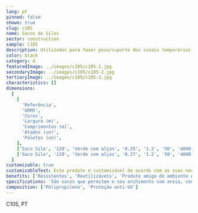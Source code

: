 ```yaml
---
lang: pt
pinned: false
shown: true
slug: c105
name: Sacos de Silos
sector: construction
sample: C105
description: Utilizados para fazer peso/suporte dos sinais temporários na via pública.
color: black
category: d
featuredImage: ../images/c105/c105-1.jpg
secondaryImage: ../images/c105/c105-2.jpg
tertiaryImage: ../images/c105/c105-3.jpg
characteristics: []
dimensions:
  [
    [
      'Referência',
      'GRMS',
      'Cores',
      'Largura (m)',
      'Comprimentos (m)',
      'Atados (un)',
      'Paletes (un)',
    ],
    ['Saco Silo', '120', 'Verde com alças', '0.25', '1.2', '50', '4000'],
    ['Saco Silo', '120', 'Verde com alças', '0.27', '1.2', '50', '4000'],
  ]
customizable: true
customizableText: Este produto é customizável de acordo com as suas necessidades. Contacte-nos para mais informações.
benefits: ['Resistentes', 'Reutilizáveis', 'Produto amigo do ambiente e 100% reciclável']
specifications: 'São sacos que permitem o seu enchimento com areia, conferindo dessa forma peso para suporte e segurança dos sinais temporários.'
composition: ['Polipropileno', 'Proteção anti-UV']
---
```


C105, PT
